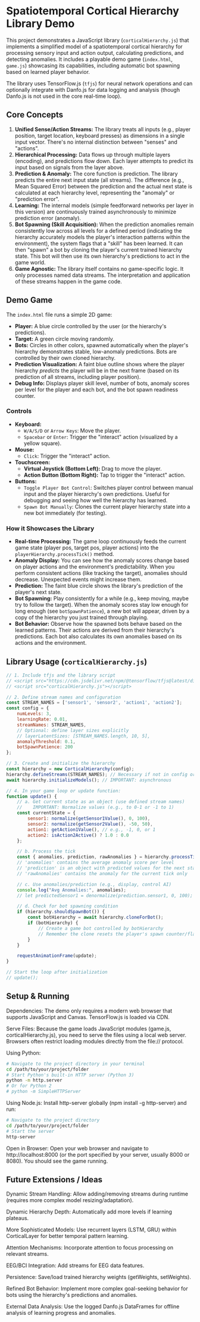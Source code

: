 # Spatiotemporal Cortical Hierarchy Library Demo

This project demonstrates a JavaScript library (`corticalHierarchy.js`) that implements a simplified model of a spatiotemporal cortical hierarchy for processing sensory input and action output, calculating predictions, and detecting anomalies. It includes a playable demo game (`index.html`, `game.js`) showcasing its capabilities, including automatic bot spawning based on learned player behavior.

The library uses TensorFlow.js (`tfjs`) for neural network operations and can optionally integrate with Danfo.js for data logging and analysis (though Danfo.js is not used in the core real-time loop).

## Core Concepts

1.  **Unified Sense/Action Streams:** The library treats all inputs (e.g., player position, target location, keyboard presses) as dimensions in a single input vector. There's no internal distinction between "senses" and "actions".
2.  **Hierarchical Processing:** Data flows up through multiple layers (encoding), and predictions flow down. Each layer attempts to predict its input based on signals from the layer above.
3.  **Prediction & Anomaly:** The core function is prediction. The library predicts the entire next input state (all streams). The difference (e.g., Mean Squared Error) between the prediction and the actual next state is calculated at each hierarchy level, representing the "anomaly" or "prediction error".
4.  **Learning:** The internal models (simple feedforward networks per layer in this version) are continuously trained asynchronously to minimize prediction error (anomaly).
5.  **Bot Spawning (Skill Acquisition):** When the prediction anomalies remain consistently low across all levels for a defined period (indicating the hierarchy accurately models the player's interaction patterns within the environment), the system flags that a "skill" has been learned. It can then "spawn" a bot by cloning the player's current trained hierarchy state. This bot will then use its own hierarchy's predictions to act in the game world.
6.  **Game Agnostic:** The library itself contains no game-specific logic. It only processes named data streams. The interpretation and application of these streams happen in the game code.

## Demo Game

The `index.html` file runs a simple 2D game:

*   **Player:** A blue circle controlled by the user (or the hierarchy's predictions).
*   **Target:** A green circle moving randomly.
*   **Bots:** Circles in other colors, spawned automatically when the player's hierarchy demonstrates stable, low-anomaly predictions. Bots are controlled by their own cloned hierarchy.
*   **Prediction Visualization:** A faint blue outline shows where the player hierarchy *predicts* the player will be in the next frame (based on its prediction of all streams, including player position).
*   **Debug Info:** Displays player skill level, number of bots, anomaly scores per level for the player and each bot, and the bot spawn readiness counter.

### Controls

*   **Keyboard:**
    *   `W/A/S/D` or `Arrow Keys`: Move the player.
    *   `Spacebar` or `Enter`: Trigger the "interact" action (visualized by a yellow square).
*   **Mouse:**
    *   `Click`: Trigger the "interact" action.
*   **Touchscreen:**
    *   **Virtual Joystick (Bottom Left):** Drag to move the player.
    *   **Action Button (Bottom Right):** Tap to trigger the "interact" action.
*   **Buttons:**
    *   `Toggle Player Bot Control`: Switches player control between manual input and the player hierarchy's own predictions. Useful for debugging and seeing how well the hierarchy has learned.
    *   `Spawn Bot Manually`: Clones the current player hierarchy state into a new bot immediately (for testing).

### How it Showcases the Library

*   **Real-time Processing:** The game loop continuously feeds the current game state (player pos, target pos, player actions) into the `playerHierarchy.processTick()` method.
*   **Anomaly Display:** You can see how the anomaly scores change based on player actions and the environment's predictability. When you perform consistent actions (like tracking the target), anomalies should decrease. Unexpected events might increase them.
*   **Prediction:** The faint blue circle shows the library's prediction of the player's next state.
*   **Bot Spawning:** Play consistently for a while (e.g., keep moving, maybe try to follow the target). When the anomaly scores stay low enough for long enough (see `botSpawnPatience`), a new bot will appear, driven by a copy of the hierarchy you just trained through playing.
*   **Bot Behavior:** Observe how the spawned bots behave based on the learned patterns. Their actions are derived from their hierarchy's predictions. Each bot also calculates its own anomalies based on its actions and the environment.

## Library Usage (`corticalHierarchy.js`)

```javascript
// 1. Include tfjs and the library script
// <script src="https://cdn.jsdelivr.net/npm/@tensorflow/tfjs@latest/dist/tf.min.js"></script>
// <script src="corticalHierarchy.js"></script>

// 2. Define stream names and configuration
const STREAM_NAMES = ['sensor1', 'sensor2', 'action1', 'action2'];
const config = {
    numLevels: 3,
    learningRate: 0.01,
    streamNames: STREAM_NAMES,
    // Optional: define layer sizes explicitly
    // layerLatentSizes: [STREAM_NAMES.length, 10, 5],
    anomalyThreshold: 0.1,
    botSpawnPatience: 200
};

// 3. Create and initialize the hierarchy
const hierarchy = new CorticalHierarchy(config);
hierarchy.defineStreams(STREAM_NAMES); // Necessary if not in config or needs update
await hierarchy.initializeModels(); // IMPORTANT: asynchronous

// 4. In your game loop or update function:
function update() {
    // a. Get current state as an object (use defined stream names)
    //    IMPORTANT: Normalize values (e.g., to 0-1 or -1 to 1)
    const currentState = {
        sensor1: normalize(getSensor1Value(), 0, 100),
        sensor2: normalize(getSensor2Value(), -50, 50),
        action1: getAction1Value(), // e.g., -1, 0, or 1
        action2: isAction2Active() ? 1.0 : 0.0
    };

    // b. Process the tick
    const { anomalies, prediction, rawAnomalies } = hierarchy.processTick(currentState);
    // 'anomalies' contains the average anomaly score per level
    // 'prediction' is an object with predicted values for the next state's streams (denormalize if needed)
    // 'rawAnomalies' contains the anomaly for the current tick only

    // c. Use anomalies/prediction (e.g., display, control AI)
    console.log("Avg Anomalies:", anomalies);
    // let predictedSensor1 = denormalize(prediction.sensor1, 0, 100);

    // d. Check for bot spawning condition
    if (hierarchy.shouldSpawnBot()) {
        const botHierarchy = await hierarchy.cloneForBot();
        if (botHierarchy) {
            // Create a game bot controlled by botHierarchy
            // Remember the clone resets the player's spawn counter/flag
        }
    }

    requestAnimationFrame(update);
}

// Start the loop after initialization
// update();
```

## Setup & Running
Dependencies: The demo only requires a modern web browser that supports JavaScript and Canvas. TensorFlow.js is loaded via CDN.

Serve Files: Because the game loads JavaScript modules (game.js, corticalHierarchy.js), you need to serve the files using a local web server. Browsers often restrict loading modules directly from the file:// protocol.

Using Python:
```bash
# Navigate to the project directory in your terminal
cd /path/to/your/project/folder
# Start Python's built-in HTTP server (Python 3)
python -m http.server
# Or for Python 2
# python -m SimpleHTTPServer
```

Using Node.js: Install http-server globally (npm install -g http-server) and run:
```bash
# Navigate to the project directory
cd /path/to/your/project/folder
# Start the server
http-server
```

Open in Browser: Open your web browser and navigate to http://localhost:8000 (or the port specified by your server, usually 8000 or 8080). You should see the game running.

## Future Extensions / Ideas
Dynamic Stream Handling: Allow adding/removing streams during runtime (requires more complex model resizing/adaptation).

Dynamic Hierarchy Depth: Automatically add more levels if learning plateaus.

More Sophisticated Models: Use recurrent layers (LSTM, GRU) within CorticalLayer for better temporal pattern learning.

Attention Mechanisms: Incorporate attention to focus processing on relevant streams.

EEG/BCI Integration: Add streams for EEG data features.

Persistence: Save/load trained hierarchy weights (getWeights, setWeights).

Refined Bot Behavior: Implement more complex goal-seeking behavior for bots using the hierarchy's predictions and anomalies.

External Data Analysis: Use the logged Danfo.js DataFrames for offline analysis of learning progress and anomalies.
